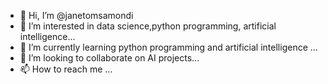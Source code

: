- 👋 Hi, I’m @janetomsamondi
- 👀 I’m interested in data science,python programming, artificial intelligence...
- 🌱 I’m currently learning python programming and artificial intelligence ...
- 💞️ I’m looking to collaborate on AI projects...
- 📫 How to reach me ...

<!---
janetomsamondi/janetomsamondi is a ✨ special ✨ repository because its `README.md` (this file) appears on your GitHub profile.
You can click the Preview link to take a look at your changes.
--->
